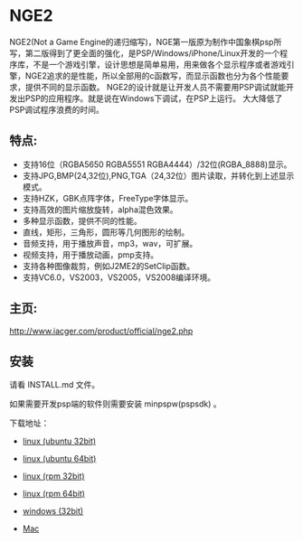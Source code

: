 NGE2
====

NGE2(Not a Game Engine的递归缩写)，NGE第一版原为制作中国象棋psp所写，第二版得到了更全面的强化，是PSP/Windows/iPhone/Linux开发的一个程序库，不是一个游戏引擎，设计思想是简单易用，用来做各个显示程序或者游戏引擎，NGE2追求的是性能，所以全部用的c函数写，而显示函数也分为各个性能要求，提供不同的显示函数。 NGE2的设计就是让开发人员不需要用PSP调试就能开发出PSP的应用程序。就是说在Windows下调试，在PSP上运行。 大大降低了PSP调试程序浪费的时间。

特点:
-----
* 支持16位（RGBA5650 RGBA5551 RGBA4444）/32位(RGBA_8888)显示。
* 支持JPG,BMP(24,32位),PNG,TGA（24,32位）图片读取，并转化到上述显示模式。
* 支持HZK，GBK点阵字体，FreeType字体显示。
* 支持高效的图片缩放旋转，alpha混色效果。
* 多种显示函数，提供不同的性能。
* 直线，矩形，三角形，圆形等几何图形的绘制。
* 音频支持，用于播放声音，mp3，wav，可扩展。
* 视频支持，用于播放动画，pmp支持。
* 支持各种图像裁剪，例如J2ME2的SetClip函数。
* 支持VC6.0，VS2003，VS2005，VS2008编译环境。

主页:
-----
http://www.iacger.com/product/official/nge2.php

安装
-----

请看 INSTALL.md 文件。

如果需要开发psp端的软件则需要安装 minpspw(pspsdk) 。

下载地址：
* [linux (ubuntu 32bit)](http://sourceforge.net/projects/minpspw/files/SDK%20%2B%20devpak/pspsdk%200.11.1/minpspw_0.11.1-1ubuntu0_i386.deb/download)

* [linux (ubuntu 64bit)](http://sourceforge.net/projects/minpspw/files/SDK%20%2B%20devpak/pspsdk%200.11.1/minpspw_0.11.1-1ubuntu0_amd64.deb/download)


* [linux (rpm 32bit)](http://sourceforge.net/projects/minpspw/files/SDK%20%2B%20devpak/pspsdk%200.11.1/minpspw-pspsdk-0.11.1-1.i386.rpm/download)

* [linux (rpm 64bit)](http://sourceforge.net/projects/minpspw/files/SDK%20%2B%20devpak/pspsdk%200.11.1/minpspw-pspsdk-0.11.1-1.x86_64.rpm/download)

* [windows (32bit)](http://sourceforge.net/projects/minpspw/files/SDK%20%2B%20devpak/pspsdk%200.11.1/pspsdk-setup-0.11.1.exe/download)

* [Mac](http://sourceforge.net/projects/minpspw/files/SDK%20%2B%20devpak/pspsdk%200.11.1/MinPSP%200.11%20Mac.mpkg/download)
